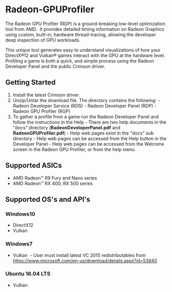 # Radeon-GPUProfiler

The Radeon GPU Profiler (RGP) is a ground-breaking low-level optimization tool from AMD.  It provides detailed timing information on Radeon Graphics using custom, built-in, hardware thread-tracing, allowing the developer deep inspection of GPU workloads.

This unique tool generates easy to understand visualizations of how your DirectX®12 and Vulkan® games interact with the GPU at the hardware level. Profiling a game is both a quick, and simple process using the Radeon Developer Panel and the public Crimson driver. 


## Getting Started

1. Install the latest Crimson driver.
2. Unzip/Untar the download file. The directory contains the following: - Radeon Developer Service (RDS) - Radeon Developer Panel (RDP) - Radeon GPU Profiler (RGP)
3. To gather a profile from a game run the Radeon Developer Panel and follow the instructions in the Help - There are two help documents in the "docs" directory (**RadeonDeveloperPanel.pdf** and **RadeonGPUProfiler.pdf**) - Help web pages exist in the "docs" sub directory - Help web pages can be accessed from the Help button in the Developer Panel - Help web pages can be accessed from the Welcome screen in the Radeon GPU Profiler, or from the help menu

## Supported ASICs
* AMD Radeon™ R9 Fury and Nano series  
* AMD Radeon™ RX 400, RX 500 series
 
## Supported OS's and API's
### Windows10  
* DirectX12  
* Vulkan
    
### Windows7  
* Vulkan  - User must install latest VC 2015 redistributables from https://www.microsoft.com/en-us/download/details.aspx?id=53840
    
### Ubuntu 16.04 LTS  
* Vulkan
